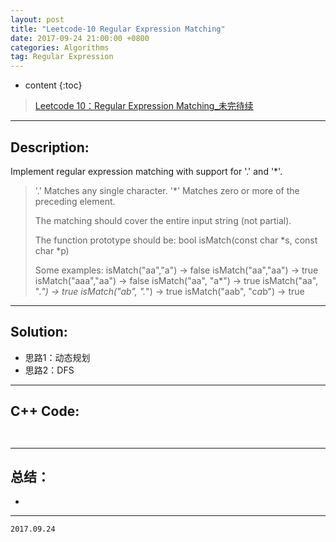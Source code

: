 ```yaml
---
layout: post
title: "Leetcode-10 Regular Expression Matching"
date: 2017-09-24 21:00:00 +0800 
categories: Algorithms
tag: Regular Expression
---
```

* content
{:toc}


>[Leetcode 10：Regular Expression Matching_未完待续](https://leetcode.com/problems/regular-expression-matching/description/)

---

<!-- more -->

## Description:    

Implement regular expression matching with support for '.' and '*'.

>'.' Matches any single character.
>'*' Matches zero or more of the preceding element.
>
>The matching should cover the entire input string (not partial).
>
>The function prototype should be:
>bool isMatch(const char *s, const char *p)
>
>Some examples:
>isMatch("aa","a") → false
>isMatch("aa","aa") → true
>isMatch("aaa","aa") → false
>isMatch("aa", "a*") → true
>isMatch("aa", ".*") → true
>isMatch("ab", ".*") → true
>isMatch("aab", "c*a*b") → true

---
    
<!-- TOC -->

## Solution:    
- 思路1：动态规划
- 思路2：DFS

---  

<!-- TOC -->   
       
## C++ Code:     

```cpp



```

---

<!-- TOC -->

## 总结：   
  - 

---

`2017.09.24`       
